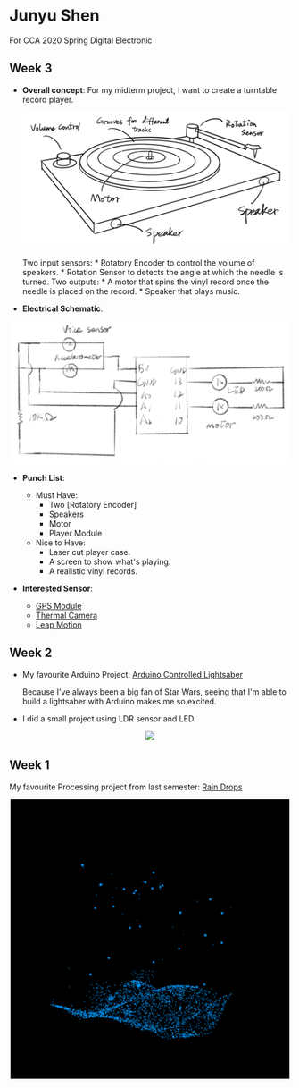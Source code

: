# Junyu Shen
For CCA 2020 Spring Digital Electronic

## Week 3
* __Overall concept__:
  For my midterm project, I want to create a turntable record player. 
  <p align="center">
  <img src="https://github.com/ShandShen/Junyu-Shen/blob/master/Week03/Design%20Sketch.jpg">
  </p>
  Two input sensors: 
  * Rotatory Encoder to control the volume of speakers. 
  * Rotation Sensor to detects the angle at which the needle is turned.
  Two outputs: 
  * A motor that spins the vinyl record once the needle is placed on the record. 
  * Speaker that plays music.

* __Electrical Schematic__:
<p align="center">
  <img src="https://github.com/ShandShen/Junyu-Shen/blob/master/Week03/electrical%20schematic.jpg">
</p>

* __Punch List__:
  * Must Have: 
    * Two [Rotatory Encoder]
    * Speakers
    * Motor
    * Player Module
  * Nice to Have:
    * Laser cut player case.
    * A screen to show what's playing.
    * A realistic vinyl records.

* __Interested Sensor__:
  * [GPS Module](https://www.adafruit.com/product/790)
  * [Thermal Camera](https://www.adafruit.com/product/3538)
  * [Leap Motion](https://www.adafruit.com/product/2106)

## Week 2
* My favourite Arduino Project: [Arduino Controlled Lightsaber](https://www.youtube.com/watch?v=Dzpe1GVOJXU)

  Because I've always been a big fan of Star Wars, seeing that I'm able to build a lightsaber with Arduino makes me so excited.

* I did a small project using LDR sensor and LED.
<p align="center">
  <img src="https://github.com/ShandShen/Junyu-Shen/blob/master/Week02/HowItWorks.gif">
</p>

## Week 1
My favourite Processing project from last semester: [Rain Drops](https://github.com/ShandShen/Junyu-Shen/tree/master/Week01)
<p align="center">
  <img width="500" height="500" src="https://github.com/ShandShen/Junyu-Shen/blob/master/Week01/Screenshot.png">
</p>
